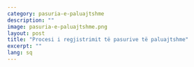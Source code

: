 ```yaml
---
category: pasuria-e-paluajtshme
description: ""
image: pasuria-e-paluajtshme.png
layout: post
title: "Procesi i regjistrimit të pasurive të paluajtshme"
excerpt: ""
lang: sq
---
```

